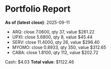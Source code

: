 # Portfolio Report
**As of (latest close)**: 2025-09-11

- ARQ: close 7.0600, qty 37, value $261.22
- UPXI: close 5.6800, qty 8, value $45.44
- SERV: close 11.4000, qty 26, value $296.40
- MYOMO: close 0.8933, qty 350, value $312.65
- CABA: close 1.8100, qty 112, value $202.72

Cash: $4.03
**Total value**: $1122.46
